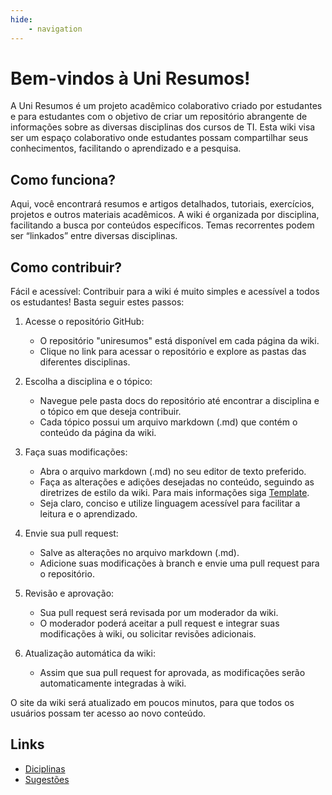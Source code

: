 ```yaml
---
hide:
    - navigation
---
```

# Bem-vindos à Uni Resumos!

A Uni Resumos é um projeto acadêmico colaborativo criado por estudantes e para estudantes com o objetivo de criar um repositório abrangente de informações sobre as diversas disciplinas dos cursos de TI. Esta wiki visa ser um espaço colaborativo onde estudantes possam compartilhar seus conhecimentos, facilitando o aprendizado e a pesquisa.

## Como funciona?

Aqui, você encontrará resumos e artigos detalhados, tutoriais, exercícios, projetos e outros materiais acadêmicos. A wiki é organizada por disciplina, facilitando a busca por conteúdos específicos. Temas recorrentes podem ser “linkados” entre diversas disciplinas.

## Como contribuir?

Fácil e acessível:
Contribuir para a wiki é muito simples e acessível a todos os estudantes! Basta seguir estes passos:

1. Acesse o repositório GitHub:

    + O repositório "uniresumos" está disponível em cada página da wiki.
    + Clique no link para acessar o repositório e explore as pastas das diferentes disciplinas.

2. Escolha a disciplina e o tópico:

    + Navegue pele pasta docs do repositório até encontrar a disciplina e o tópico em que deseja contribuir.
    + Cada tópico possui um arquivo markdown (.md) que contém o conteúdo da página da wiki.

3. Faça suas modificações:
    + Abra o arquivo markdown (.md) no seu editor de texto preferido.
    + Faça as alterações e adições desejadas no conteúdo, seguindo as diretrizes de estilo da wiki. Para mais informações siga [Template](Template/artigo.md).
    + Seja claro, conciso e utilize linguagem acessível para facilitar a leitura e o aprendizado.

4. Envie sua pull request:
    + Salve as alterações no arquivo markdown (.md).
    + Adicione suas modificações à branch e envie uma pull request para o repositório.

5. Revisão e aprovação:
    + Sua pull request será revisada por um moderador da wiki.
    + O moderador poderá aceitar a pull request e integrar suas modificações à wiki, ou solicitar revisões adicionais.

6. Atualização automática da wiki:
    + Assim que sua pull request for aprovada, as modificações serão automaticamente integradas à wiki.

O site da wiki será atualizado em poucos minutos, para que todos os usuários possam ter acesso ao novo conteúdo.

## Links

+ [Diciplinas](Diciplinas/index.md)
+ [Sugestões](https://github.com/eduardoschulz/uniresumos/discussions/categories/ideas)


